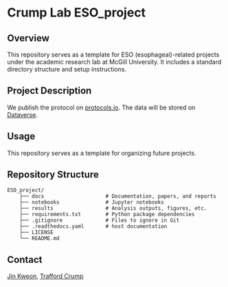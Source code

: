 # Crump Lab ESO_project

## Overview
This repository serves as a template for ESO (esophageal)-related projects under the academic research lab at McGill University. It includes a standard directory structure and setup instructions.

## Project Description
We publish the protocol on [protocols.io](https://www.protocols.io/workspaces/crump-lab). The data will be stored on [Dataverse](https://borealisdata.ca/dataverse/crump_lab). 

## Usage
This repository serves as a template for organizing future projects.

## Repository Structure

    ESO_project/ 
        ├── docs                    # Documentation, papers, and reports 
        ├── notebooks               # Jupyter notebooks 
        ├── results                 # Analysis outputs, figures, etc. 
        ├── requirements.txt        # Python package dependencies
        ├── .gitignore              # Files to ignore in Git
        ├── .readthedocs.yaml       # host documentation
        ├── LICENSE
        └── README.md

## Contact
[Jin Kweon](mailto:jin.kweon@mail.mcgill.ca), [Trafford Crump](mailto:trafford.crump@mcgill.ca)